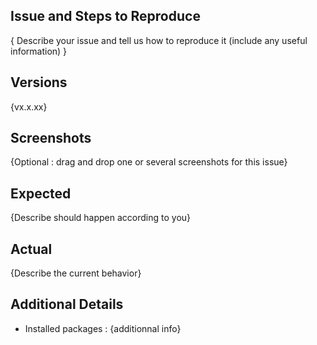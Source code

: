 ## Issue and Steps to Reproduce

{ Describe your issue and tell us how to reproduce it (include any useful information) }

## Versions

{vx.x.xx}

## Screenshots

{Optional : drag and drop one or several screenshots for this issue}

## Expected

{Describe should happen according to you}

## Actual

{Describe the current behavior}

## Additional Details

- Installed packages : {additionnal info}
